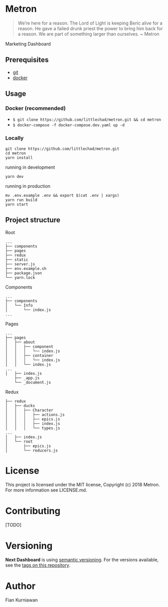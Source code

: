 # Metron

> We’re here for a reason. The Lord of Light is keeping Beric alive for a reason. He gave a failed drunk priest the power to bring him back for a reason. We are part of something larger than ourselves. ~ Metron

Marketing Dashboard

## Prerequisites

* [git](https://docs.docker.com/install/)
* [docker](https://docs.docker.com/install/)

## Usage

### Docker (recommended)

* `$ git clone https://github.com/littlechad/metron.git && cd metron`
* `$ docker-compose -f docker-compose.dev.yaml up -d`

### Locally

    git clone https://github.com/littlechad/metron.git
    cd metron
    yarn install

running in development

    yarn dev

running in production

    mv .env.example .env && export $(cat .env | xargs)
    yarn run build
    yarn start

## Project structure

Root

    ...
    ├── components
    ├── pages
    ├── redux
    ├── static
    ├── server.js
    ├── env.example.sh
    ├── package.json
    └── yarn.lock

Components

    ...
    ├── components
    │   └── Info
    │       └── index.js
    ...

Pages

    ...
    ├── pages
    │   ├── about
    │   │   ├── component
    │   │   │   └── index.js
    │   │   ├── container
    │   │   │   └── index.js
    │   │   └── index.js
    ...
    │   ├── index.js
        ├── _app.js
        └── _document.js

Redux

    ├── redux
    │   ├── ducks
    │   │   ├── Character
    │   │   │   ├── actions.js
    │   │   │   ├── epics.js
    │   │   │   ├── index.js
    │   │   │   └── types.js
    ...
    │   ├── index.js
    │   └── root
    │       ├── epics.js
    │       └── reducers.js


# License
This project is licensed under the MIT license, Copyright (c) 2018 Metron. For more information see LICENSE.md.

# Contributing
[TODO]

# Versioning
**Next Dashboard** is using [semantic versioning](https://semver.org/). For the versions available, see the [tags on this repository](https://github.com/littlechad/metron.git/tags).

# Author
Fian Kurniawan
